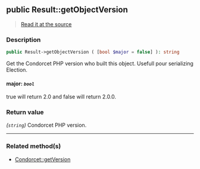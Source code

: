 ## public Result::getObjectVersion

> [Read it at the source](https://github.com/julien-boudry/Condorcet/blob/master/src/CondorcetVersion.php#L27)

### Description    

```php
public Result->getObjectVersion ( [bool $major = false] ): string
```

Get the Condorcet PHP version who built this object. Usefull pour serializing Election.
    

#### **major:** *`bool`*   
true will return 2.0 and false will return 2.0.0.    


### Return value   

*(`string`)* Condorcet PHP version.


---------------------------------------

### Related method(s)      

* [Condorcet::getVersion](/Docs/api-reference/Condorcet%20Class/Condorcet--getVersion.md)    
